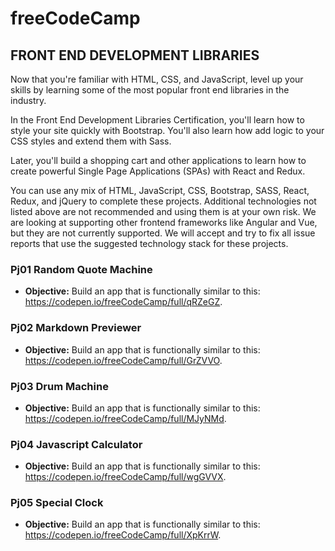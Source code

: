 # freeCodeCamp
## FRONT END DEVELOPMENT LIBRARIES
Now that you're familiar with HTML, CSS, and JavaScript, level up your skills by learning some of the most popular front end libraries in the industry.

In the Front End Development Libraries Certification, you'll learn how to style your site quickly with Bootstrap. You'll also learn how add logic to your CSS styles and extend them with Sass.

Later, you'll build a shopping cart and other applications to learn how to create powerful Single Page Applications (SPAs) with React and Redux.

You can use any mix of HTML, JavaScript, CSS, Bootstrap, SASS, React, Redux, and jQuery to complete these projects. Additional technologies not listed above are not recommended and using them is at your own risk. We are looking at supporting other frontend frameworks like Angular and Vue, but they are not currently supported. We will accept and try to fix all issue reports that use the suggested technology stack for these projects. 

### Pj01 Random Quote Machine
- **Objective:** Build an app that is functionally similar to this: https://codepen.io/freeCodeCamp/full/qRZeGZ.

### Pj02 Markdown Previewer
- **Objective:** Build an app that is functionally similar to this: https://codepen.io/freeCodeCamp/full/GrZVVO.

### Pj03 Drum Machine
- **Objective:** Build an app that is functionally similar to this: https://codepen.io/freeCodeCamp/full/MJyNMd.

### Pj04 Javascript Calculator
- **Objective:** Build an app that is functionally similar to this: https://codepen.io/freeCodeCamp/full/wgGVVX.

### Pj05 Special Clock
- **Objective:** Build an app that is functionally similar to this: https://codepen.io/freeCodeCamp/full/XpKrrW.